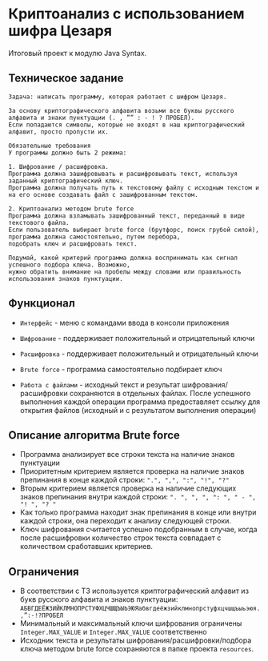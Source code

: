 Криптоанализ с использованием шифра Цезаря
=========
Итоговый проект к модулю Java Syntax. 

Техническое задание
-----------------
```
Задача: написать программу, которая работает с шифром Цезаря.

За основу криптографического алфавита возьми все буквы русского алфавита и знаки пунктуации (. , ”” : - ! ? ПРОБЕЛ). 
Если попадаются символы, которые не входят в наш криптографический алфавит, просто пропусти их.

Обязательные требования
У программы должно быть 2 режима:

1. Шифрование / расшифровка. 
Программа должна зашифровывать и расшифровывать текст, используя заданный криптографический ключ.
Программа должна получать путь к текстовому файлу с исходным текстом и на его основе создавать файл с зашифрованным текстом.

2. Криптоанализ методом brute force
Программа должна взламывать зашифрованный текст, переданный в виде текстового файла.
Если пользователь выбирает brute force (брутфорс, поиск грубой силой), программа должна самостоятельно, путем перебора, 
подобрать ключ и расшифровать текст.

Подумай, какой критерий программа должна воспринимать как сигнал успешного подбора ключа. Возможно, 
нужно обратить внимание на пробелы между словами или правильность использования знаков пунктуации.
```
Функционал
-----------------
- `Интерфейс` - меню с командами ввода в консоли приложения
- `Шифрование` - поддерживает положительный и отрицательный ключи
- `Расшифровка` - поддерживает положительный и отрицательный ключи
- `Brute force` - программа самостоятельно подбирает ключ

- `Работа с файлами` - исходный текст и результат шифрования/расшифровки сохраняются в отдельных файлах. 
После успешного выполнения каждой операции программа предоставляет ссылку для открытия файлов 
(исходный и с результатом выполнения операции)

Описание алгоритма Brute force 
-----------------
- Программа анализирует все строки текста на наличие знаков пунктуации
- Приоритетным критерием является проверка на наличие знаков препинания в конце каждой строки:
  `".", ",", ":", "!", "?"`
- Вторым критерием является проверка на наличие следующих знаков препинания внутри каждой строки:
  `". ", ", ", ": ", " - ", "! ", "? "`
- Как только программа находит знак препинания в конце или внутри каждой строки, она переходит к анализу следующей строки.
- Ключ шифрования считается успешно подобранным в случае, когда после расшифровки количество строк текста 
совпадает с количеством сработавших критериев.

Ограничения
-----------------
- В соответствии с ТЗ используется криптографический алфавит из букв русского алфавита и знаков пунктуации:
  `АБВГДЕЁЖЗИЙКЛМНОПРСТУФХЦЧШЩЪЫЬЭЮЯабвгдеёжзийклмнопрстуфхцчшщъыьэюя.,”:-!?ПРОБЕЛ`
- Минимальный и максимальный ключи шифрования ограничены `Integer.MAX_VALUE` и `Integer.MAX_VALUE` соответственно
- Исходник текста и результаты шифрования/расшифровки/подбора ключа методом brute force сохраняются в папке проекта `resources`.